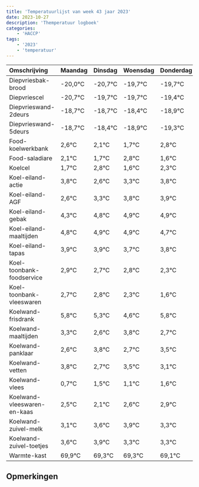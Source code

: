 ```yaml
---
title: 'Temperatuurlijst van week 43 jaar 2023'
date: 2023-10-27
description: 'Themperatuur logboek'
categories:
    - 'HACCP'
tags:
    - '2023'
    - 'temperatuur'
---
```

|Omschrijving|Maandag|Dinsdag|Woensdag|Donderdag|Vrijdag|Zaterdag|Zondag|
|:---|:---|:---|:---|:---|:---|:---|:---|
|Diepvriesbak-brood|-20,0°C|-20,7°C|-19,7°C|-19,7°C|-19,4°C| | |
|Diepvriescel|-20,7°C|-19,7°C|-19,7°C|-19,4°C|-19,9°C| | |
|Diepvrieswand-2deurs|-18,7°C|-18,7°C|-18,4°C|-18,9°C|-19,3°C| | |
|Diepvrieswand-5deurs|-18,7°C|-18,4°C|-18,9°C|-19,3°C|-18,2°C| | |
|Food-koelwerkbank|2,6°C|2,1°C|1,7°C|2,8°C|1,6°C| | |
|Food-saladiare|2,1°C|1,7°C|2,8°C|1,6°C|2,3°C| | |
|Koelcel|1,7°C|2,8°C|1,6°C|2,3°C|2,8°C| | |
|Koel-eiland-actie|3,8°C|2,6°C|3,3°C|3,8°C|3,9°C| | |
|Koel-eiland-AGF|2,6°C|3,3°C|3,8°C|3,9°C|3,9°C| | |
|Koel-eiland-gebak|4,3°C|4,8°C|4,9°C|4,9°C|4,7°C| | |
|Koel-eiland-maaltijden|4,8°C|4,9°C|4,9°C|4,7°C|4,8°C| | |
|Koel-eiland-tapas|3,9°C|3,9°C|3,7°C|3,8°C|3,3°C| | |
|Koel-toonbank-foodservice|2,9°C|2,7°C|2,8°C|2,3°C|1,6°C| | |
|Koel-toonbank-vleeswaren|2,7°C|2,8°C|2,3°C|1,6°C|2,8°C| | |
|Koelwand-frisdrank|5,8°C|5,3°C|4,6°C|5,8°C|4,7°C| | |
|Koelwand-maaltijden|3,3°C|2,6°C|3,8°C|2,7°C|3,5°C| | |
|Koelwand-panklaar|2,6°C|3,8°C|2,7°C|3,5°C|3,1°C| | |
|Koelwand-vetten|3,8°C|2,7°C|3,5°C|3,1°C|3,6°C| | |
|Koelwand-vlees|0,7°C|1,5°C|1,1°C|1,6°C|1,9°C| | |
|Koelwand-vleeswaren-en-kaas|2,5°C|2,1°C|2,6°C|2,9°C|2,3°C| | |
|Koelwand-zuivel-melk|3,1°C|3,6°C|3,9°C|3,3°C|3,3°C| | |
|Koelwand-zuivel-toetjes|3,6°C|3,9°C|3,3°C|3,3°C|3,1°C| | |
|Warmte-kast|69,9°C|69,3°C|69,3°C|69,1°C|68,3°C| | |

## Opmerkingen



